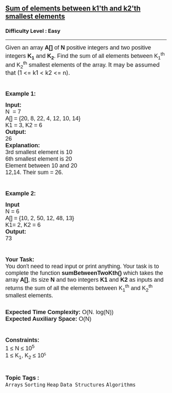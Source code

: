 <h2><a href="https://www.geeksforgeeks.org/problems/sum-of-elements-between-k1th-and-k2th-smallest-elements3133/1?itm_source=geeksforgeeks&itm_medium=article&itm_campaign=bottom_sticky_on_article">Sum of elements between k1'th and k2'th smallest elements</a></h2><h3>Difficulty Level : Easy</h3><hr><div class="problems_problem_content__Xm_eO"><p><span style="font-family: arial,helvetica,sans-serif;"><span style="font-size: 18px;">Given an array <strong>A[]</strong>&nbsp;of <strong>N</strong>&nbsp;positive&nbsp;integers and two positive integers <strong>K<sub>1</sub></strong> and <strong>K<sub>2</sub></strong>. Find the sum of all elements between K<sub>1</sub><sup>th</sup> and&nbsp;K<sub>2</sub><sup>th</sup> smallest elements of the array.&nbsp;</span></span><span style="font-size: 18px;">It may be assumed that (1 &lt;= k1 &lt; k2 &lt;= n).</span></p>
<p>&nbsp;</p>
<p><span style="font-family: arial,helvetica,sans-serif;"><span style="font-size: 18px;"><strong>Example 1:</strong></span></span></p>
<pre><span style="font-family: arial,helvetica,sans-serif;"><span style="font-size: 18px;"><strong>Input:</strong></span><span style="font-size: 18px;">
N  = 7
A[] = {20, 8, 22, 4, 12, 10, 14}
K1 = 3, K2 = 6
<strong>Output:</strong></span>
<span style="font-size: 18px;">26
<strong>Explanation:</strong></span><span style="font-size: 18px;">
3rd smallest element is 10
6th smallest element is 20
Element between 10 and 20 
12,14. Their sum = 26.</span></span></pre>
<p>&nbsp;</p>
<p><span style="font-family: arial,helvetica,sans-serif;"><span style="font-size: 18px;"><strong>Example 2:</strong></span></span></p>
<pre><span style="font-family: arial,helvetica,sans-serif;"><span style="font-size: 18px;"><strong>Input</strong>
N = 6
A[] = {10, 2, 50, 12, 48, 13}
K1= 2, K2 = 6
<strong>Output:</strong></span><span style="font-size: 18px;">
73</span></span></pre>
<p>&nbsp;</p>
<p><span style="font-family: arial,helvetica,sans-serif;"><span style="font-size: 18px;"><strong>Your Task:&nbsp;&nbsp;</strong><br>You don't need to read input or print anything. Your task is to complete the function&nbsp;<strong>sumBetweenTwoKth()</strong>&nbsp;which takes the array <strong>A[]</strong>, its size <strong>N</strong><strong> </strong>and two integers <strong>K1</strong> and <strong>K2</strong> as inputs and returns the sum of all the elements between K<sub>1</sub><sup>th</sup> and K<sub>2</sub><sup>th</sup> smallest elements.</span></span><br>&nbsp;</p>
<p><span style="font-family: arial,helvetica,sans-serif;"><span style="font-size: 18px;"><strong>Expected Time Complexity:</strong> O(N. log(N))<br><strong>Expected Auxiliary Space:</strong> O(N)</span></span></p>
<p>&nbsp;</p>
<p><span style="font-family: arial,helvetica,sans-serif;"><span style="font-size: 18px;"><strong>Constraints:</strong><br>1 ≤ N ≤ 10<sup>5</sup><br>1 ≤ K<sub>1</sub>, K<sub>2</sub> ≤ 10</span><sup>5</sup></span></p></div><br><p><span style=font-size:18px><strong>Topic Tags : </strong><br><code>Arrays</code>&nbsp;<code>Sorting</code>&nbsp;<code>Heap</code>&nbsp;<code>Data Structures</code>&nbsp;<code>Algorithms</code>&nbsp;